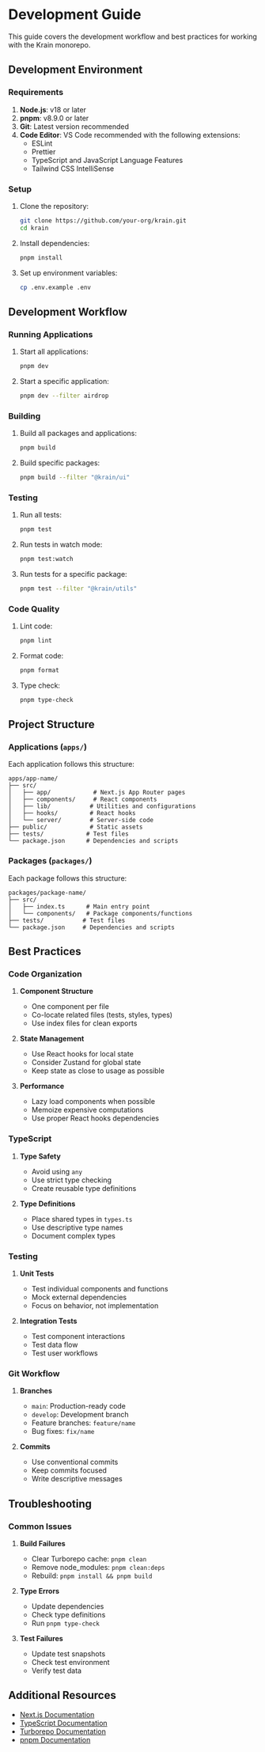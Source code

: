 # Development Guide

This guide covers the development workflow and best practices for working with the Krain monorepo.

## Development Environment

### Requirements

1. **Node.js**: v18 or later
2. **pnpm**: v8.9.0 or later
3. **Git**: Latest version recommended
4. **Code Editor**: VS Code recommended with the following extensions:
   - ESLint
   - Prettier
   - TypeScript and JavaScript Language Features
   - Tailwind CSS IntelliSense

### Setup

1. Clone the repository:

   ```bash
   git clone https://github.com/your-org/krain.git
   cd krain
   ```

2. Install dependencies:

   ```bash
   pnpm install
   ```

3. Set up environment variables:
   ```bash
   cp .env.example .env
   ```

## Development Workflow

### Running Applications

1. Start all applications:

   ```bash
   pnpm dev
   ```

2. Start a specific application:
   ```bash
   pnpm dev --filter airdrop
   ```

### Building

1. Build all packages and applications:

   ```bash
   pnpm build
   ```

2. Build specific packages:
   ```bash
   pnpm build --filter "@krain/ui"
   ```

### Testing

1. Run all tests:

   ```bash
   pnpm test
   ```

2. Run tests in watch mode:

   ```bash
   pnpm test:watch
   ```

3. Run tests for a specific package:
   ```bash
   pnpm test --filter "@krain/utils"
   ```

### Code Quality

1. Lint code:

   ```bash
   pnpm lint
   ```

2. Format code:

   ```bash
   pnpm format
   ```

3. Type check:
   ```bash
   pnpm type-check
   ```

## Project Structure

### Applications (`apps/`)

Each application follows this structure:

```
apps/app-name/
├── src/
│   ├── app/            # Next.js App Router pages
│   ├── components/     # React components
│   ├── lib/           # Utilities and configurations
│   ├── hooks/         # React hooks
│   └── server/        # Server-side code
├── public/            # Static assets
├── tests/            # Test files
└── package.json      # Dependencies and scripts
```

### Packages (`packages/`)

Each package follows this structure:

```
packages/package-name/
├── src/
│   ├── index.ts      # Main entry point
│   └── components/   # Package components/functions
├── tests/           # Test files
└── package.json     # Dependencies and scripts
```

## Best Practices

### Code Organization

1. **Component Structure**

   - One component per file
   - Co-locate related files (tests, styles, types)
   - Use index files for clean exports

2. **State Management**

   - Use React hooks for local state
   - Consider Zustand for global state
   - Keep state as close to usage as possible

3. **Performance**
   - Lazy load components when possible
   - Memoize expensive computations
   - Use proper React hooks dependencies

### TypeScript

1. **Type Safety**

   - Avoid using `any`
   - Use strict type checking
   - Create reusable type definitions

2. **Type Definitions**
   - Place shared types in `types.ts`
   - Use descriptive type names
   - Document complex types

### Testing

1. **Unit Tests**

   - Test individual components and functions
   - Mock external dependencies
   - Focus on behavior, not implementation

2. **Integration Tests**
   - Test component interactions
   - Test data flow
   - Test user workflows

### Git Workflow

1. **Branches**

   - `main`: Production-ready code
   - `develop`: Development branch
   - Feature branches: `feature/name`
   - Bug fixes: `fix/name`

2. **Commits**
   - Use conventional commits
   - Keep commits focused
   - Write descriptive messages

## Troubleshooting

### Common Issues

1. **Build Failures**

   - Clear Turborepo cache: `pnpm clean`
   - Remove node_modules: `pnpm clean:deps`
   - Rebuild: `pnpm install && pnpm build`

2. **Type Errors**

   - Update dependencies
   - Check type definitions
   - Run `pnpm type-check`

3. **Test Failures**
   - Update test snapshots
   - Check test environment
   - Verify test data

## Additional Resources

- [Next.js Documentation](https://nextjs.org/docs)
- [TypeScript Documentation](https://www.typescriptlang.org/docs)
- [Turborepo Documentation](https://turbo.build/repo/docs)
- [pnpm Documentation](https://pnpm.io/motivation)
